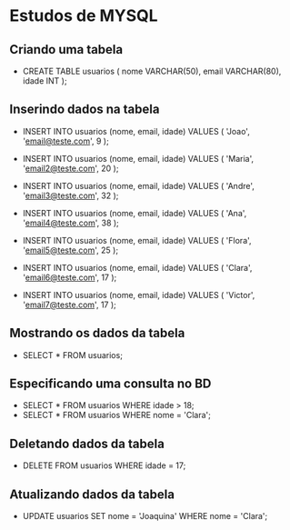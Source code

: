 # Estudos de MYSQL

## Criando uma tabela

- CREATE TABLE usuarios (
     nome VARCHAR(50),
     email VARCHAR(80),
     idade INT
);


## Inserindo dados na tabela

- INSERT INTO usuarios (nome, email, idade) VALUES (
    'Joao',
    'email@teste.com',
    9
);

- INSERT INTO usuarios (nome, email, idade) VALUES (
    'Maria',
    'email2@teste.com',
    20
);

- INSERT INTO usuarios (nome, email, idade) VALUES (
    'Andre',
    'email3@teste.com',
    32
);

- INSERT INTO usuarios (nome, email, idade) VALUES (
    'Ana',
    'email4@teste.com',
    38
);

- INSERT INTO usuarios (nome, email, idade) VALUES (
    'Flora',
    'email5@teste.com',
    25
);

- INSERT INTO usuarios (nome, email, idade) VALUES (
    'Clara',
    'email6@teste.com',
    17
);

- INSERT INTO usuarios (nome, email, idade) VALUES (
    'Victor',
    'email7@teste.com',
    17
);


## Mostrando os dados da tabela

- SELECT * FROM usuarios;


## Especificando uma consulta no BD

- SELECT * FROM usuarios WHERE idade > 18;
- SELECT * FROM usuarios WHERE nome = 'Clara';


## Deletando dados da tabela

- DELETE FROM usuarios WHERE idade = 17;


## Atualizando dados da tabela

- UPDATE usuarios SET nome = 'Joaquina' WHERE nome = 'Clara';
